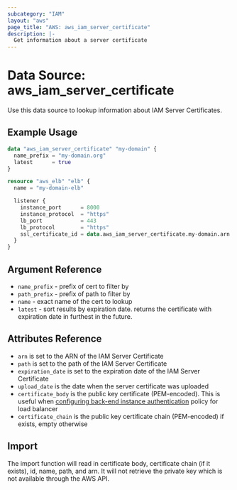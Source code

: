 ```yaml
---
subcategory: "IAM"
layout: "aws"
page_title: "AWS: aws_iam_server_certificate"
description: |-
  Get information about a server certificate
---
```


# Data Source: aws_iam_server_certificate

Use this data source to lookup information about IAM Server Certificates.

## Example Usage

```terraform
data "aws_iam_server_certificate" "my-domain" {
  name_prefix = "my-domain.org"
  latest      = true
}

resource "aws_elb" "elb" {
  name = "my-domain-elb"

  listener {
    instance_port      = 8000
    instance_protocol  = "https"
    lb_port            = 443
    lb_protocol        = "https"
    ssl_certificate_id = data.aws_iam_server_certificate.my-domain.arn
  }
}
```

## Argument Reference

* `name_prefix` - prefix of cert to filter by
* `path_prefix` - prefix of path to filter by
* `name` - exact name of the cert to lookup
* `latest` - sort results by expiration date. returns the certificate with expiration date in furthest in the future.

## Attributes Reference

* `arn` is set to the ARN of the IAM Server Certificate
* `path` is set to the path of the IAM Server Certificate
* `expiration_date` is set to the expiration date of the IAM Server Certificate
* `upload_date` is the date when the server certificate was uploaded
* `certificate_body` is the public key certificate (PEM-encoded). This is useful when [configuring back-end instance authentication](http://docs.aws.amazon.com/elasticloadbalancing/latest/classic/elb-create-https-ssl-load-balancer.html) policy for load balancer
* `certificate_chain` is the public key certificate chain (PEM-encoded) if exists, empty otherwise

## Import

The import function will read in certificate body, certificate chain (if it exists), id, name, path, and arn.
It will not retrieve the private key which is not available through the AWS API.   
